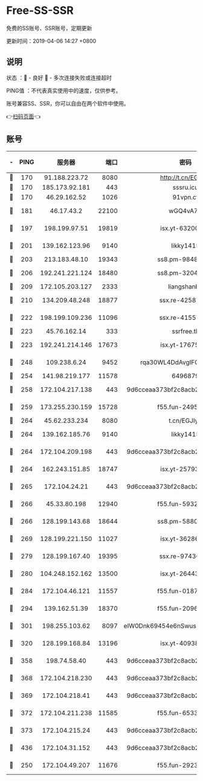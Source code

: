 # Free-SS-SSR

免费的SS账号、SSR账号，定期更新

更新时间：2019-04-06 14:27 +0800

## 说明

状态     ：🙂 - 良好 🙁 - 多次连接失败或连接超时

PING值   ：不代表真实使用中的速度，仅供参考。

账号兼容SS、SSR，你可以自由在两个软件中使用。

👉[扫码页面](https://liesauer.github.io/Free-SS-SSR/)👈

## 账号

|-|PING|服务器|端口|密码|加密方式|区域|
|:----:|:----:|:-----:|-----:|:----:|:----:|:----:|
|🙂|170|91.188.223.72|8080|http://t.cn/EGJIyrl|rc4-md5|RU|
|🙂|170|185.173.92.181|443|sssru.icu|rc4-md5|RU|
|🙂|170|46.29.162.52|1026|91vpn.cf|rc4-md5|RU|
|🙂|181|46.17.43.2|22100|wGQ4vA7D|aes-256-gcm|RU|
|🙂|197|198.199.97.51|19819|isx.yt-63200254|aes-256-cfb|US|
|🙂|201|139.162.123.96|9140|likky1415|aes-256-cfb|JP|
|🙂|203|213.183.48.10|19343|ss8.pm-98489424|rc4-md5|RU|
|🙂|206|192.241.221.124|18480|ss8.pm-32044618|aes-256-cfb|US|
|🙂|209|172.105.203.127|2333|liangshanbo|chacha20|JP|
|🙂|210|134.209.48.248|18877|ssx.re-42587403|aes-256-cfb|US|
|🙂|222|198.199.109.236|11096|ssx.re-41557165|aes-256-cfb|US|
|🙂|223|45.76.162.14|333|ssrfree.tk|rc4|SG|
|🙂|223|192.241.214.146|17673|isx.yt-17675026|aes-256-cfb|US|
|🙂|248|109.238.6.24|9452|rqa30WL4DdAvgIFG6Fs3znzTa|aes-256-cfb|FR|
|🙂|254|141.98.219.177|11578|6496879|chacha20|US|
|🙂|258|172.104.217.138|443|9d6cceaa373bf2c8acb22e60b6a58be6|aes-256-cfb|US|
|🙂|259|173.255.230.159|15728|f55.fun-24959941|aes-256-cfb|US|
|🙂|264|45.62.233.234|8080|t.cn/EGJIyrl|rc4-md5|CA|
|🙂|264|139.162.185.76|9140|likky1415|aes-256-cfb|DE|
|🙂|264|172.104.209.198|443|9d6cceaa373bf2c8acb22e60b6a58be6|aes-256-cfb|US|
|🙂|264|162.243.151.85|18747|isx.yt-25793910|aes-256-cfb|US|
|🙂|265|172.104.24.21|443|9d6cceaa373bf2c8acb22e60b6a58be6|aes-256-cfb|US|
|🙂|266|45.33.80.198|12940|f55.fun-59324256|aes-256-cfb|US|
|🙂|266|128.199.143.68|18644|ss8.pm-58805448|aes-256-cfb|SG|
|🙂|269|128.199.221.150|11027|isx.yt-36286257|aes-256-cfb|SG|
|🙂|279|128.199.167.40|19395|ssx.re-97436053|aes-256-cfb|SG|
|🙂|280|104.248.152.162|13500|isx.yt-26443647|aes-256-cfb|SG|
|🙂|284|172.104.46.121|11557|f55.fun-01871509|aes-256-cfb|SG|
|🙂|294|139.162.51.39|18370|f55.fun-20968647|aes-256-cfb|SG|
|🙂|301|198.255.103.62|8097|eIW0Dnk69454e6nSwuspv9DmS201tQ0D|aes-256-cfb|US|
|🙂|320|128.199.168.84|13196|isx.yt-40938959|aes-256-cfb|SG|
|🙂|358|198.74.58.40|443|9d6cceaa373bf2c8acb22e60b6a58be6|aes-256-cfb|US|
|🙂|368|172.104.218.230|443|9d6cceaa373bf2c8acb22e60b6a58be6|aes-256-cfb|US|
|🙂|369|172.104.218.41|443|9d6cceaa373bf2c8acb22e60b6a58be6|aes-256-cfb|US|
|🙂|372|172.104.211.238|11585|f55.fun-65338054|aes-256-cfb|US|
|🙂|373|172.104.215.24|443|9d6cceaa373bf2c8acb22e60b6a58be6|aes-256-cfb|US|
|🙂|436|172.104.31.152|443|9d6cceaa373bf2c8acb22e60b6a58be6|aes-256-cfb|US|
|🙂|250|172.104.49.207|11676|f55.fun-29234040|aes-256-cfb|SG|
